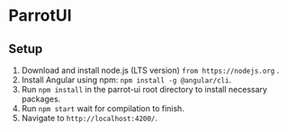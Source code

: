 # ParrotUI

## Setup

1. Download and install node.js (LTS version) `from https://nodejs.org` .
2. Install Angular using npm: ```npm install -g @angular/cli```.
3. Run ```npm install``` in the parrot-ui root directory to install necessary packages.
4. Run ```npm start``` wait for compilation to finish.
5. Navigate to `http://localhost:4200/`.

<!-- ## Docker container -->

<!-- To run app in docker container: 
1. First download and install docker environment https://docs.docker.com/get-docker/.
2. Run ```docker-compose up --build -d``` in the parrot-ui root directory.
3. Navigate to `http://localhost:4200/`. -->

